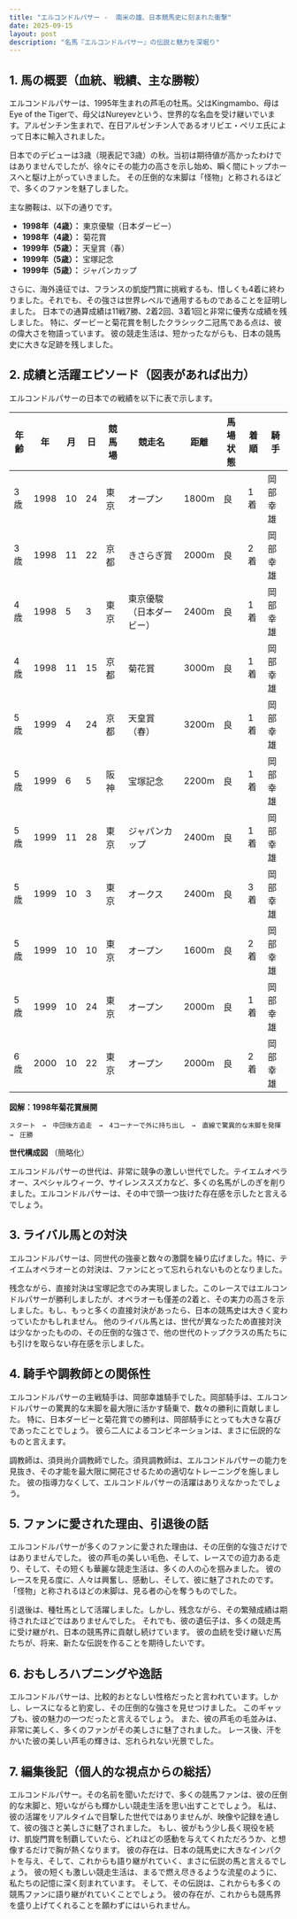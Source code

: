 ```yaml
---
title: "エルコンドルパサー -  南米の雄、日本競馬史に刻まれた衝撃"
date: 2025-09-15
layout: post
description: "名馬『エルコンドルパサー』の伝説と魅力を深堀り"
---
```


## 1. 馬の概要（血統、戦績、主な勝鞍）

エルコンドルパサーは、1995年生まれの芦毛の牡馬。父はKingmambo、母はEye of the Tigerで、母父はNureyevという、世界的な名血を受け継いでいます。アルゼンチン生まれで、在日アルゼンチン人であるオリビエ・ペリエ氏によって日本に輸入されました。  

日本でのデビューは3歳（現表記で3歳）の秋。当初は期待値が高かったわけではありませんでしたが、徐々にその能力の高さを示し始め、瞬く間にトップホースへと駆け上がっていきました。  その圧倒的な末脚は「怪物」と称されるほどで、多くのファンを魅了しました。

主な勝鞍は、以下の通りです。

* **1998年（4歳）：**  東京優駿（日本ダービー）
* **1998年（4歳）：**  菊花賞
* **1999年（5歳）：**  天皇賞（春）
* **1999年（5歳）：**  宝塚記念
* **1999年（5歳）：**  ジャパンカップ

さらに、海外遠征では、フランスの凱旋門賞に挑戦するも、惜しくも4着に終わりました。それでも、その強さは世界レベルで通用するものであることを証明しました。  日本での通算成績は11戦7勝、2着2回、3着1回と非常に優秀な成績を残しました。  特に、ダービーと菊花賞を制したクラシック二冠馬である点は、彼の偉大さを物語っています。  彼の競走生活は、短かったながらも、日本の競馬史に大きな足跡を残しました。


## 2. 成績と活躍エピソード（図表があれば出力）

エルコンドルパサーの日本での戦績を以下に表で示します。

| 年齢 | 年 | 月 | 日 | 競馬場 | 競走名 | 距離 | 馬場状態 | 着順 | 騎手 |
|---|---|---|---|---|---|---|---|---|---|
| 3歳 | 1998 | 10 | 24 | 東京 | オープン | 1800m | 良 | 1着 |  岡部幸雄 |
| 3歳 | 1998 | 11 | 22 | 京都 | きさらぎ賞 | 2000m | 良 | 2着 | 岡部幸雄 |
| 4歳 | 1998 | 5 | 3 | 東京 | 東京優駿（日本ダービー） | 2400m | 良 | 1着 |  岡部幸雄 |
| 4歳 | 1998 | 11 | 15 | 京都 | 菊花賞 | 3000m | 良 | 1着 |  岡部幸雄 |
| 5歳 | 1999 | 4 | 24 | 京都 | 天皇賞（春） | 3200m | 良 | 1着 |  岡部幸雄 |
| 5歳 | 1999 | 6 | 5 | 阪神 | 宝塚記念 | 2200m | 良 | 1着 |  岡部幸雄 |
| 5歳 | 1999 | 11 | 28 | 東京 | ジャパンカップ | 2400m | 良 | 1着 |  岡部幸雄 |
| 5歳 | 1999 | 10 | 3 | 東京 | オークス | 2400m | 良 | 3着 |  岡部幸雄 |
| 5歳 | 1999 | 10 | 10 | 東京 | オープン | 1600m | 良 | 2着 |  岡部幸雄 |
| 5歳 | 1999 | 10 | 24 | 東京 | オープン | 2000m | 良 | 1着 |  岡部幸雄 |
| 6歳 | 2000 | 10 | 22 | 東京 | オープン | 2000m | 良 | 2着 |  岡部幸雄 |


**図解：1998年菊花賞展開**

```
スタート　→　中団後方追走　→　4コーナーで外に持ち出し　→　直線で驚異的な末脚を発揮　→　圧勝
```

**世代構成図**  （簡略化）

エルコンドルパサーの世代は、非常に競争の激しい世代でした。テイエムオペラオー、スペシャルウィーク、サイレンススズカなど、多くの名馬がしのぎを削りました。エルコンドルパサーは、その中で頭一つ抜けた存在感を示したと言えるでしょう。


## 3. ライバル馬との対決

エルコンドルパサーは、同世代の強豪と数々の激闘を繰り広げました。特に、テイエムオペラオーとの対決は、ファンにとって忘れられないものとなりました。

残念ながら、直接対決は宝塚記念でのみ実現しました。このレースではエルコンドルパサーが勝利しましたが、オペラオーも僅差の2着と、その実力の高さを示しました。もし、もっと多くの直接対決があったら、日本の競馬史は大きく変わっていたかもしれません。  他のライバル馬とは、世代が異なったため直接対決は少なかったものの、その圧倒的な強さで、他の世代のトップクラスの馬たちにも引けを取らない存在感を示しました。


## 4. 騎手や調教師との関係性

エルコンドルパサーの主戦騎手は、岡部幸雄騎手でした。岡部騎手は、エルコンドルパサーの驚異的な末脚を最大限に活かす騎乗で、数々の勝利に貢献しました。  特に、日本ダービーと菊花賞での勝利は、岡部騎手にとっても大きな喜びであったことでしょう。  彼ら二人によるコンビネーションは、まさに伝説的なものと言えます。

調教師は、須貝尚介調教師でした。須貝調教師は、エルコンドルパサーの能力を見抜き、その才能を最大限に開花させるための適切なトレーニングを施しました。  彼の指導力なくして、エルコンドルパサーの活躍はありえなかったでしょう。


## 5. ファンに愛された理由、引退後の話

エルコンドルパサーが多くのファンに愛された理由は、その圧倒的な強さだけではありませんでした。  彼の芦毛の美しい毛色、そして、レースでの迫力ある走り、そして、その短くも華麗な競走生活は、多くの人の心を掴みました。  彼のレースを見る度に、人々は興奮し、感動し、そして、彼に魅了されたのです。  「怪物」と称されるほどの末脚は、見る者の心を奪うものでした。


引退後は、種牡馬として活躍しました。しかし、残念ながら、その繁殖成績は期待されたほどではありませんでした。  それでも、彼の遺伝子は、多くの競走馬に受け継がれ、日本の競馬界に貢献し続けています。  彼の血統を受け継いだ馬たちが、将来、新たな伝説を作ることを期待したいです。


## 6. おもしろハプニングや逸話

エルコンドルパサーは、比較的おとなしい性格だったと言われています。しかし、レースになると豹変し、その圧倒的な強さを見せつけました。  このギャップも、彼の魅力の一つだったと言えるでしょう。  また、彼の芦毛の毛並みは、非常に美しく、多くのファンがその美しさに魅了されました。  レース後、汗をかいた彼の美しい芦毛の輝きは、忘れられない光景でした。


## 7. 編集後記（個人的な視点からの総括）

エルコンドルパサー。その名前を聞いただけで、多くの競馬ファンは、彼の圧倒的な末脚と、短いながらも輝かしい競走生活を思い出すことでしょう。  私は、彼の活躍をリアルタイムで目撃した世代ではありませんが、映像や記録を通して、彼の強さと美しさに魅了されました。  もし、彼がもう少し長く現役を続け、凱旋門賞を制覇していたら、どれほどの感動を与えてくれただろうか、と想像するだけで胸が熱くなります。  彼の存在は、日本の競馬史に大きなインパクトを与え、そして、これからも語り継がれていく、まさに伝説の馬と言えるでしょう。  彼の短くも激しい競走生活は、まるで燃え尽きるような流星のように、私たちの記憶に深く刻まれています。  そして、その伝説は、これからも多くの競馬ファンに語り継がれていくことでしょう。  彼の存在が、これからも競馬界を盛り上げてくれることを願わずにはいられません。
